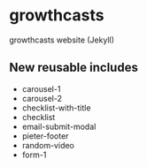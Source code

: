 # growthcasts
growthcasts website (Jekyll)

## New reusable includes

* carousel-1
* carousel-2
* checklist-with-title
* checklist
* email-submit-modal
* pieter-footer
* random-video
* form-1